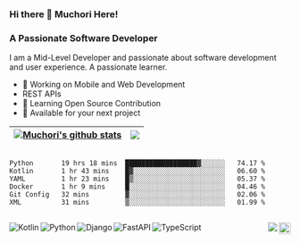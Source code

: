 ### Hi there 👋 Muchori Here! 

### A Passionate Software Developer 
I am a Mid-Level Developer and passionate about software development and user experience. A passionate learner.

* 📱 Working on Mobile and Web Development
* REST APIs
* 📝 Learning Open Source Contribution
* 💌 Available for your next project

|  <a href="https://github.com/muchori/"><img align="center" src="https://github-readme-stats.vercel.app/api?username=muchori&show_icons=true&include_all_commits=true&hide&count_private=true&theme=buefy&hide_border=true" alt="Muchori's github stats" /></a> | <a               href="https://github.com/muchori/"><img align="center" src="https://github-readme-stats.vercel.app/api/top-langs/?username=muchori&layout=compact&theme=buefy&hide_border=true" /></a> |
| ------------- | ------------- |

##

<!--START_SECTION:waka-->

```text
Python       19 hrs 18 mins  ██████████████████▓░░░░░░   74.17 %
Kotlin       1 hr 43 mins    █▓░░░░░░░░░░░░░░░░░░░░░░░   06.60 %
YAML         1 hr 23 mins    █▒░░░░░░░░░░░░░░░░░░░░░░░   05.37 %
Docker       1 hr 9 mins     █░░░░░░░░░░░░░░░░░░░░░░░░   04.46 %
Git Config   32 mins         ▓░░░░░░░░░░░░░░░░░░░░░░░░   02.06 %
XML          31 mins         ▒░░░░░░░░░░░░░░░░░░░░░░░░   01.99 %
```

<!--END_SECTION:waka-->


##

<img align="left" alt="Kotlin" src="https://img.shields.io/badge/kotlin-%230095D5.svg?style=for-the-badge&logo=kotlin&logoColor=white"/>
<img align="left" alt="Python" src="https://img.shields.io/badge/Python-14354C?style=for-the-badge&logo=python&logoColor=white"/>
<img align="left" alt="Django" src="https://img.shields.io/badge/django-%23092E20.svg?style=for-the-badge&logo=django&logoColor=white" />
<img align="left" alt="FastAPI" src="https://img.shields.io/badge/FastAPI-005571?style=for-the-badge&logo=fastapi"/>
<img align="left" alt="TypeScript" src="https://img.shields.io/badge/TypeScript-007ACC?style=for-the-badge&logo=typescript&logoColor=white"/>

<a href="https://twitter.com/iammuchori">
  <img align="right" alt="Muchori | Twitter" width="21px" src="https://raw.githubusercontent.com/anuraghazra/anuraghazra/master/assets/twitter.svg" />
</a>
<img align="right" src ="https://komarev.com/ghpvc/?username=muchori&color=00ADFE">


